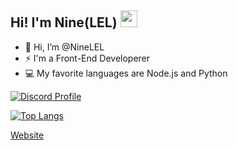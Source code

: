 ## Hi! I'm Nine(LEL) <img src="https://raw.githubusercontent.com/igorkowalczyk/igorkowalczyk/master/src/images/wave.gif" width="27px">



- 👋 Hi, I’m @NineLEL
- ⚡  I'm a Front-End Developerer
- 💻 My favorite languages are Node.js and Python


[![Discord Profile](https://discord.c99.nl/widget/theme-3/846010753542127647.png)](https://discord.com/users/846010753542127647)

[![Top Langs](https://github-readme-stats.vercel.app/api/top-langs/?username=anuraghazra&langs_count=8)](https://github.com/NineLEL)



[Website](https://ninelelworld.cf)
